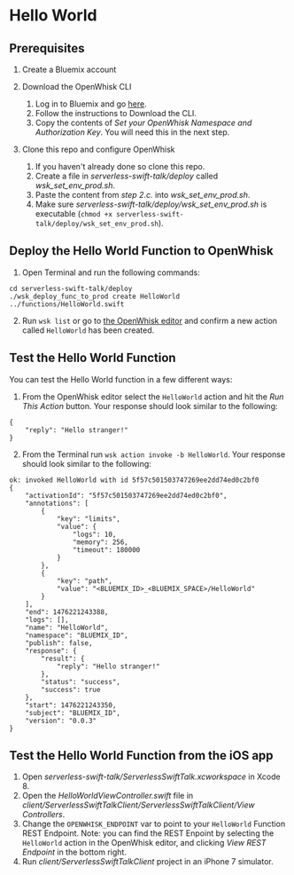 # Hello World

## Prerequisites

1. Create a Bluemix account

2. Download the OpenWhisk CLI
    1. Log in to Bluemix and go [here](https://new-console.ng.bluemix.net/openwhisk/cli).
    2. Follow the instructions to Download the CLI.
    3. Copy the contents of _Set your OpenWhisk Namespace and Authorization Key_. You will need this in the next step.

3. Clone this repo and configure OpenWhisk
    1. If you haven't already done so clone this repo.
	2. Create a file in _serverless-swift-talk/deploy_ called _wsk_set_env_prod.sh_.
	3. Paste the content from *step 2.c.* into _wsk_set_env_prod.sh_.
	4. Make sure _serverless-swift-talk/deploy/wsk_set_env_prod.sh_ is executable (`chmod +x serverless-swift-talk/deploy/wsk_set_env_prod.sh`).

## Deploy the Hello World Function to OpenWhisk

1. Open Terminal and run the following commands:

```
cd serverless-swift-talk/deploy
./wsk_deploy_func_to_prod create HelloWorld ../functions/HelloWorld.swift
```

2. Run `wsk list` or go to [the OpenWhisk editor](https://new-console.ng.bluemix.net/openwhisk/editor) and confirm a new action called `HelloWorld` has been created.

## Test the Hello World Function

You can test the Hello World function in a few different ways:

1. From the OpenWhisk editor select the `HelloWorld` action and hit the *Run This Action* button. Your response should look similar to the following:

```
{
    "reply": "Hello stranger!"
}
```

2. From the Terminal run `wsk action invoke -b HelloWorld`. Your response should look similar to the following:

```
ok: invoked HelloWorld with id 5f57c501503747269ee2dd74ed0c2bf0
{
    "activationId": "5f57c501503747269ee2dd74ed0c2bf0",
    "annotations": [
        {
            "key": "limits",
            "value": {
                "logs": 10,
                "memory": 256,
                "timeout": 180000
            }
        },
        {
            "key": "path",
            "value": "<BLUEMIX_ID>_<BLUEMIX_SPACE>/HelloWorld"
        }
    ],
    "end": 1476221243388,
    "logs": [],
    "name": "HelloWorld",
    "namespace": "BLUEMIX_ID",
    "publish": false,
    "response": {
        "result": {
            "reply": "Hello stranger!"
        },
        "status": "success",
        "success": true
    },
    "start": 1476221243350,
    "subject": "BLUEMIX_ID",
    "version": "0.0.3"
}
```

## Test the Hello World Function from the iOS app

1. Open _serverless-swift-talk/ServerlessSwiftTalk.xcworkspace_ in Xcode 8.
2. Open the _HelloWorldViewController.swift_ file in _client/ServerlessSwiftTalkClient/ServerlessSwiftTalkClient/View Controllers_.
3. Change the `OPENWHISK_ENDPOINT` var to point to your `HelloWorld` Function REST Endpoint. Note: you can find the REST Enpoint by selecting the `HelloWorld` action in the OpenWhisk editor, and clicking _View REST Endpoint_ in the bottom right.
4. Run _client/ServerlessSwiftTalkClient_ project in an iPhone 7 simulator.